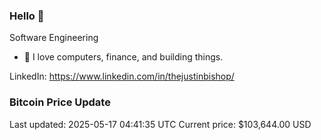### Hello 🤙  

Software Engineering

- 🔭 I love computers, finance, and building things.
  
LinkedIn: https://www.linkedin.com/in/thejustinbishop/  

































































































































































































### Bitcoin Price Update
Last updated: 2025-05-17 04:41:35 UTC
Current price: $103,644.00 USD
